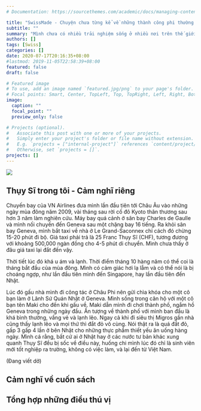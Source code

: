 ```yaml
---
# Documentation: https://sourcethemes.com/academic/docs/managing-content/

title: "SwissMade - Chuyện chưa từng kể về những thành công phi thường của đất nước Thụy Sĩ"
subtitle: ""
summary: "Mình chưa có nhiều trải nghiệm sống ở nhiều nơi trên thế giới, chỉ ở Nhật và Thụy Sĩ là có một thời gian dài trong cuộc đời. Tuy nhiên khi ở Thụy Sĩ, mình đã gặp và làm bạn với rất nhiều người di cư và định cư ở đó và cả với người bản xứ. Họ đến từ rất nhiều quốc gia phát triển trên thế giới, từ Nhật, từ Mỹ, Úc, Đức, Hà Lan, và Canada. Họ đều có xu hướng chung là định cư coi Thụy Sĩ như nhà và sống đến già. Tại sao vậy? Câu trả lời có lẽ được lý giải khi bạn đọc cuốn sách này. Đây là một cuốn sách tổng hợp rất hay về đất nước và con người Thụy Sĩ, một đất nước nhỏ với dân kể cả nhập cư tương đương với Lào (khoảng 8 triệu người), nhưng lại là một quốc gia có mức sống cao nhất thế giới, với nền chính trị dân chủ toàn diện, và tất nhiên là cảnh quan thơ mộng thiên đường với những ngọn núi tuyết trắng và những hồ nước trong vắt đẹp đến mê hồn."
authors: []
tags: [Swiss]
categories: []
date: 2020-07-17T20:16:35+08:00
#lastmod: 2019-11-05T22:58:39+08:00
featured: false
draft: false

# Featured image
# To use, add an image named `featured.jpg/png` to your page's folder.
# Focal points: Smart, Center, TopLeft, Top, TopRight, Left, Right, BottomLeft, Bottom, BottomRight.
image:
  caption: ""
  focal_point: ""
  preview_only: false

# Projects (optional).
#   Associate this post with one or more of your projects.
#   Simply enter your project's folder or file name without extension.
#   E.g. `projects = ["internal-project"]` references `content/project/deep-learning/index.md`.
#   Otherwise, set `projects = []`.
projects: []
---
```


![](/book/swissmade-vn.png)

## Thụy Sĩ trong tôi - Cảm nghĩ riêng

Chuyến bay của VN Airlines đưa mình lần đầu tiên tới Châu Âu vào những ngày mùa đông năm 2009, vài tháng sau rời cố đô Kyoto thân thương sau hơn 3 năm làm nghiên cứu. Máy bay quá cảnh ở sân bay Charles de Gaulle và mình nối chuyến đến Geneva sau một chặng bay 16 tiếng. Ra khỏi sân bay Geneva, mình bắt taxi về nhà ở Le Grand-Saconnex chỉ cách đó chừng 15-20 phút đi bộ. Giá taxi phải trả là 25 Franc Thụy Sĩ (CHF), tương đương với khoảng 500,000 ngàn đồng cho 4-5 phút di chuyển. Mình chưa thấy ở đâu giá taxi lại đắt đến vậy.

Thời tiết lúc đó khá u ám và lạnh. Thời điểm tháng 10 hàng năm có thể coi là tháng bắt đầu của mùa đông. Mình có cảm giác hơi lạ lẫm và có thể nói là bị choáng ngợp, như lần đầu tiên mình đến Singapore, hay lần đầu tiên đến Nhật.

Lúc đó gấu nhà mình đi công tác ở Châu Phi nên gửi chìa khóa cho một cô bạn làm ở Lãnh Sứ Quán Nhật ở Geneva. Mình sống trong căn hộ với một cô bạn tên Maki cho đến khi gấu về. Maki dẫn mình đi chơi thành phố, ngắm hồ Geneva trong những ngày đầu. Ấn tượng về thành phố với mình ban đầu là khá bình thường, vắng vẻ và lạnh lẽo. Ngay cả khi đi siêu thị Migros gần nhà cũng thấy lạnh lẽo và mọi thứ thì đắt đỏ vô cùng. Nói thật ra là quá đắt đỏ, gấp 3 gấp 4 lần ở bên Nhật cho những thực phẩm thiết yếu ăn uống hàng ngày. Mình cá rằng, bất cứ ai ở Nhật hay ở các nước tư bản khác xung quanh Thụy Sĩ đều bị sốc về điều này, huống chi mình lúc đó chỉ là sinh viên mới tốt nghiệp ra trường, không có việc làm, và lại đến từ Việt Nam.

(Đang viết dở)




## Cảm nghĩ về cuốn sách


## Tổng hợp những điều thú vị
